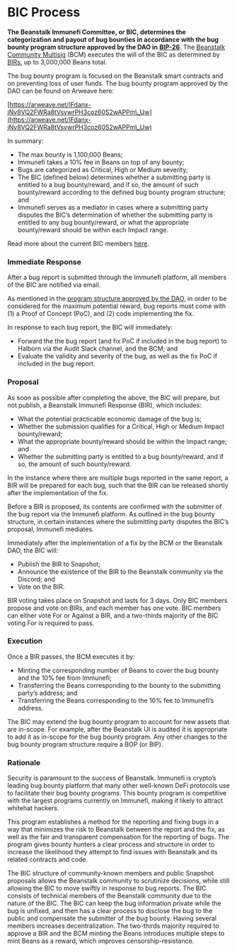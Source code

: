 # BIC Process

**The Beanstalk Immunefi Committee, or BIC, determines the categorization and payout of bug bounties in accordance with the bug bounty program structure approved by the DAO in** [**BIP-26**](https://github.com/BeanstalkFarms/Beanstalk-Governance-Proposals/blob/master/bip/bip-26-bug-bounty-program.md). The [Beanstalk Community Multisig](bcm-process.md) (BCM) executes the will of the BIC as determined by [BIRs](../proposals.md#bir), up to 3,000,000 Beans total.

The bug bounty program is focused on the Beanstalk smart contracts and on preventing loss of user funds. The bug bounty program approved by the DAO can be found on Arweave here:

[https://arweave.net/IFdanx-jNv8VQ2FWRa8tVsvwrPH3coz60S2wAPPm\_Uw](https://arweave.net/IFdanx-jNv8VQ2FWRa8tVsvwrPH3coz60S2wAPPm\_Uw)

In summary:

* The max bounty is 1,100,000 Beans;
* Immunefi takes a 10% fee in Beans on top of any bounty;
* Bugs are categorized as Critical, High or Medium severity;
* The BIC (defined below) determines whether a submitting party is entitled to a bug bounty/reward, and if so, the amount of such bounty/reward according to the defined bug bounty program structure; and
* Immunefi serves as a mediator in cases where a submitting party disputes the BIC’s determination of whether the submitting party is entitled to any bug bounty/reward, or what the appropriate bounty/reward should be within each Impact range.

Read more about the current BIC members [here](bic-dashboard.md).

### Immediate Response

After a bug report is submitted through the Immunefi platform, all members of the BIC are notified via email.

As mentioned in the [program structure approved by the DAO](https://arweave.net/IFdanx-jNv8VQ2FWRa8tVsvwrPH3coz60S2wAPPm\_Uw), in order to be considered for the maximum potential reward, bug reports must come with (1) a Proof of Concept (PoC), and (2) code implementing the fix.

In response to each bug report, the BIC will immediately:

* Forward the the bug report (and fix PoC if included in the bug report) to Halborn via the Audit Slack channel, and the BCM; and
* Evaluate the validity and severity of the bug, as well as the fix PoC if included in the bug report.

### Proposal

As soon as possible after completing the above, the BIC will prepare, but not publish, a Beanstalk Immunefi Response (BIR), which includes:

* What the potential practicable economic damage of the bug is;
* Whether the submission qualifies for a Critical, High or Medium Impact bounty/reward;
* What the appropriate bounty/reward should be within the Impact range; and
* Whether the submitting party is entitled to a bug bounty/reward, and if so, the amount of such bounty/reward.

In the instance where there are multiple bugs reported in the same report, a BIR will be prepared for each bug, such that the BIR can be released shortly after the implementation of the fix.

Before a BIR is proposed, its contents are confirmed with the submitter of the bug report via the Immunefi platform. As outlined in the bug bounty structure, in certain instances where the submitting party disputes the BIC’s proposal, Immunefi mediates.

Immediately after the implementation of a fix by the BCM or the Beanstalk DAO, the BIC will:

* Publish the BIR to Snapshot;
* Announce the existence of the BIR to the Beanstalk community via the Discord; and
* Vote on the BIR.

BIR voting takes place on Snapshot and lasts for 3 days. Only BIC members propose and vote on BIRs, and each member has one vote. BIC members can either vote For or Against a BIR, and a two-thirds majority of the BIC voting For is required to pass.

### Execution

Once a BIR passes, the BCM executes it by:

* Minting the corresponding number of Beans to cover the bug bounty and the 10% fee from Immunefi;
* Transferring the Beans corresponding to the bounty to the submitting party’s address; and
* Transferring the Beans corresponding to the 10% fee to Immunefi’s address.

The BIC may extend the bug bounty program to account for new assets that are in-scope. For example, after the Beanstalk UI is audited it is appropriate to add it as in-scope for the bug bounty program. Any other changes to the bug bounty program structure require a BOP (or BIP).

### Rationale

Security is paramount to the success of Beanstalk. Immunefi is crypto’s leading bug bounty platform that many other well-known DeFi protocols use to facilitate their bug bounty programs. This bounty program is competitive with the largest programs currently on Immunefi, making it likely to attract whitehat hackers.

This program establishes a method for the reporting and fixing bugs in a way that minimizes the risk to Beanstalk between the report and the fix, as well as the fair and transparent compensation for the reporting of bugs. The program gives bounty hunters a clear process and structure in order to increase the likelihood they attempt to find issues with Beanstalk and its related contracts and code.

The BIC structure of community-known members and public Snapshot proposals allows the Beanstalk community to scrutinize decisions, while still allowing the BIC to move swiftly in response to bug reports. The BIC consists of technical members of the Beanstalk community due to the nature of the BIC. The BIC can keep the bug information private while the bug is unfixed, and then has a clear process to disclose the bug to the public and compensate the submitter of the bug bounty. Having several members increases decentralization. The two-thirds majority required to approve a BIR and the BCM minting the Beans introduces multiple steps to mint Beans as a reward, which improves censorship-resistance.

